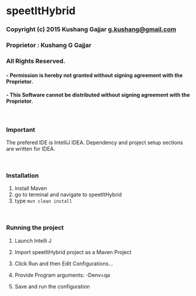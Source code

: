 # speetItHybrid


 ### Copyright (c) 2015 Kushang Gajjar <g.kushang@gmail.com>

 ### Proprietor : Kushang G Gajjar
 ### All Rights Reserved.
 ####  - Permission is hereby not granted without signing agreement with the Proprietor.
 ####  - This Software cannot be distributed without signing agreement with the Proprietor.


<br/>

### Important

The prefered IDE is IntelliJ IDEA. Dependency and project setup sections are written for IDEA.

<br/>

### Installation

1. Install Maven
2. go to terminal and navigate to speetItHybrid
3. type `mvn clean install`

<br/>


### Running the project

1. Launch Intelli J

2. Import speetItHybrid project as a Maven Project

3. Click Run and then Edit Configurations…

4. Provide Program arguments: -Denv=qa

5. Save and run the configuration
